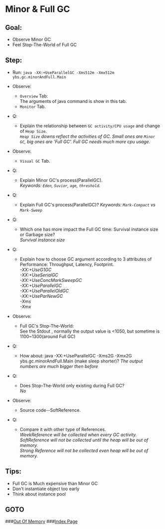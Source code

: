 Minor & Full GC
==
Goal:
--
* Observe Minor GC
* Feel Stop-The-World of Full GC


Step:
--
* Run:
`java -XX:+UseParallelGC -Xms512m -Xmx512m ybs.gc.minorAndFull.Main`
* Observe:  
	 * `Overview` Tab:  
		The arguments of java command is show in this tab.  
	 * `Monitor` Tab.
* Q:  
	 * Explain the relationship between `GC activity/CPU usage` and change of `Heap Size`.  
	*`Heap Size` downs reflect the activities of GC. Small ones are `Minor GC`, big ones are 'Full GC'. Full GC needs much more cpu usage.*
* Observe:  
	 * `Visual GC` Tab.
* Q:  
	 * Explain Minor GC's process(ParallelGC).  
	*Keywords: `Eden`, `Suvior`, `age`, `threshold`.*
* Q:  
	 * Explain Full GC's process(ParallelGC)?
	*Keywords: `Mark-Compact` vs `Mark-Sweep`*
* Q:  
	 * Which one has more impact the Full GC time: Survival instance size or Garbage size?  
	*Survival instance size*
* Q:  
	 * Explain how to choose GC argument according to 3 attributes of Performance: Throughput, Latency, Footprint.  
	*-XX:+UseG1GC  
	-XX:+UseSerialGC  
	-XX:+UseConcMarkSweepGC  
	-XX:+UseParallelGC  
	-XX:+UseParallelOldGC  
	-XX:+UseParNewGC  
	-Xms  
	-Xmx*
		
* Observe:
	 * Full GC's Stop-The-World:  
		See the Stdout , normally the output value is <1050, but sometime is 1100~1300(around Full GC)
* Q:
	 * How about: java -XX:+UseParallelGC -Xms2G -Xmx2G ybs.gc.minorAndFull.Main (make sleep shorter)?
	*The output numbers are much bigger then before*
* Q:
	 * Does Stop-The-World only existing during Full GC?  
	*No*
		
* Observe:
	 * Source code--SoftReference.
* Q:  
	 * Compare it with other type of References.  
	*WeekReference will be collected when every GC activity.  
	SoftReference will not be collected until the heap will be out of memory.  
	Strong Reference will not be collected even heap will be out of memory.*


Tips:
--
* Full GC is Much expensive than Minor GC
* Don't instantiate object too early
* Think about instance pool


GOTO
--
###[Out Of Memory](../oom/README.md)
###[Index Page](../../../../../../README.md)
